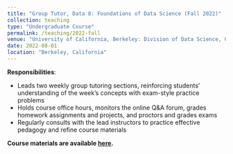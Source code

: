 ```yaml
---
title: "Group Tutor, Data 8: Foundations of Data Science (Fall 2022)"
collection: teaching
type: "Undergraduate Course"
permalink: /teaching/2022-fall
venue: "University of California, Berkeley: Division of Data Science, Computing, and Society (CDSS)"
date: 2022-08-01
location: "Berkeley, California"
---
```


__Responsibilities__:
- Leads two weekly group tutoring sections, reinforcing students’ understanding of the week’s concepts with exam-style practice problems
- Holds course office hours, monitors the online Q&A forum, grades homework assignments and projects, and proctors and grades exams
- Regularly consults with the lead instructors to practice effective pedagogy and refine course materials

__Course materials are available [here](http://www.data8.org/fa22/).__
